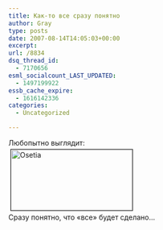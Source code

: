 ```yaml
---
title: Как-то все сразу понятно
author: Gray
type: posts
date: 2007-08-14T14:05:03+00:00
excerpt:
url: /8834
dsq_thread_id:
  - 7170656
esml_socialcount_LAST_UPDATED:
  - 1497199922
essb_cache_expire:
  - 1616142336
categories:
  - Uncategorized

---
```








Любопытно выглядит:  
<img src="https://i2.wp.com/www.searchengines.ru/blog/images/osetia.png?resize=242%2C121" height="121" width="242" border="1" hspace="4" vspace="4" alt="Osetia" data-recalc-dims="1" />  
Сразу понятно, что &#171;все&#187; будет сделано&#8230;